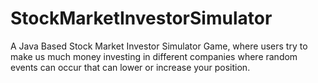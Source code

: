 # StockMarketInvestorSimulator
A Java Based Stock Market Investor Simulator Game, where users try to make us much money investing in different companies where random events can occur that can lower or increase your position.
